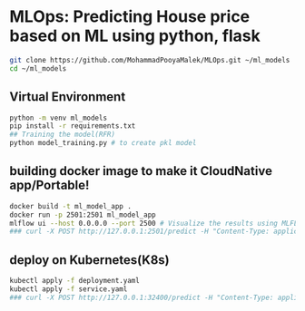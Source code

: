 # MLOps: Predicting House price based on ML using python, flask
```sh
git clone https://github.com/MohammadPooyaMalek/MLOps.git ~/ml_models
cd ~/ml_models
```
## Virtual Environment
```sh
python -m venv ml_models
pip install -r requirements.txt
## Training the model(RFR)
python model_training.py # to create pkl model
```
## building docker image to make it CloudNative app/Portable!
```sh
docker build -t ml_model_app .
docker run -p 2501:2501 ml_model_app
mlflow ui --host 0.0.0.0 --port 2500 # Visualize the results using MLFLOW
### curl -X POST http://127.0.0.1:2501/predict -H "Content-Type: application/json" -d '{"features": [8.3252, 41, 6.984, 1.023, 322, 2.555, 37.88, -122.23]}'
```

## deploy on Kubernetes(K8s)
```sh
kubectl apply -f deployment.yaml
kubectl apply -f service.yaml
### curl -X POST http://127.0.0.1:32400/predict -H "Content-Type: application/json" -d '{"features": [8.3252, 41, 6.984, 1.023, 322, 2.555, 37.88, -122.23]}'
```
